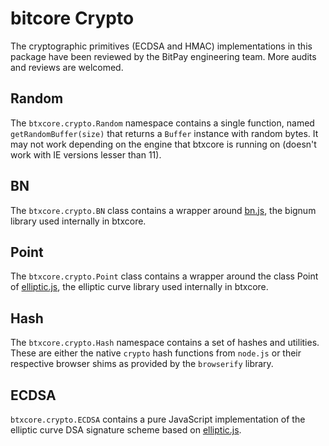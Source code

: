# bitcore Crypto
The cryptographic primitives (ECDSA and HMAC) implementations in this package have been reviewed by the BitPay engineering team. More audits and reviews are welcomed.

## Random
The `btxcore.crypto.Random` namespace contains a single function, named `getRandomBuffer(size)` that returns a `Buffer` instance with random bytes. It may not work depending on the engine that btxcore is running on (doesn't work with IE versions lesser than 11).

## BN
The `btxcore.crypto.BN` class contains a wrapper around [bn.js](https://github.com/indutny/bn.js), the bignum library used internally in btxcore.

## Point
The `btxcore.crypto.Point` class contains a wrapper around the class Point of [elliptic.js](https://github.com/indutny/elliptic), the elliptic curve library used internally in btxcore.

## Hash
The `btxcore.crypto.Hash` namespace contains a set of hashes and utilities. These are either the native `crypto` hash functions from `node.js` or their respective browser shims as provided by the `browserify` library.

## ECDSA
`btxcore.crypto.ECDSA` contains a pure JavaScript implementation of the elliptic curve DSA signature scheme based on [elliptic.js](https://github.com/indutny/elliptic).
